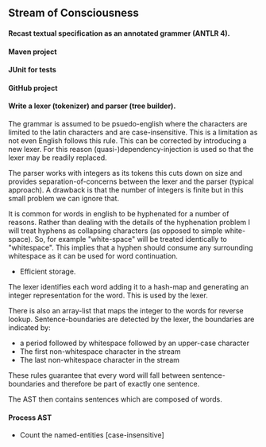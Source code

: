## Stream of Consciousness

#### Recast textual specification as an annotated grammer (ANTLR 4).

#### Maven project

#### JUnit for tests

#### GitHub project


#### Write a lexer (tokenizer) and parser (tree builder).

 The grammar is assumed to be psuedo-english where the characters are limited to
 the latin characters and are case-insensitive.
 This is a limitation as not even English follows this rule.
 This can be corrected by introducing a new lexer.
 For this reason (quasi-)dependency-injection is used so that the lexer may be readily replaced.

 The parser works with integers as its tokens this cuts down on size
 and provides separation-of-concerns between the lexer and the parser (typical approach).
 A drawback is that the number of integers is finite but in this small problem we can ignore that.

 It is common for words in english to be hyphenated for a number of reasons.
 Rather than dealing with the details of the hyphenation problem I will
 treat hyphens as collapsing characters (as opposed to simple white-space).
 So, for example "white-space" will be treated identically to "whitespace".
 This implies that a hyphen should consume any surrounding whitespace as it
 can be used for word continuation.

 * Efficient storage.

 The lexer identifies each word adding it to a hash-map and generating an integer representation for the word.
 This is used by the lexer.

 There is also an array-list that maps the integer to the words for reverse lookup.
 Sentence-boundaries are detected by the lexer, the boundaries are indicated by:
   * a period followed by whitespace followed by an upper-case character
   * The first non-whitespace character in the stream
   * The last non-whitespace character in the stream

 These rules guarantee that every word will fall between sentence-boundaries and
 therefore be part of exactly one sentence.

 The AST then contains sentences which are composed of words.


#### Process AST

  * Count the named-entities [case-insensitive]




